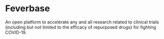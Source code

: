 
# Feverbase
An open platform to accelerate any and all research related to clinical trials (including but not limited to the efficacy of repurposed drugs) for fighting COVID-19.
